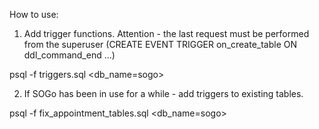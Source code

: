 How to use:

1. Add trigger functions. Attention - the last request must be performed from the superuser (CREATE EVENT TRIGGER on_create_table ON ddl_command_end ...)

psql -f triggers.sql <db_name=sogo>

2. If SOGo has been in use for a while - add triggers to existing tables.

psql -f fix_appointment_tables.sql <db_name=sogo>
